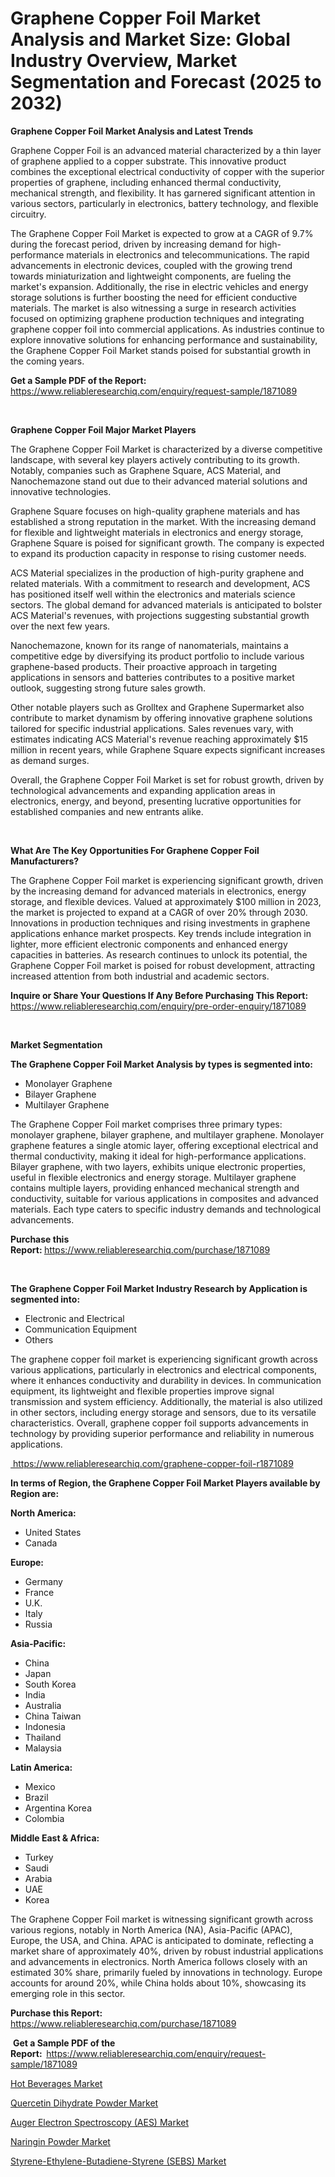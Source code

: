 <p><h1>Graphene Copper Foil Market Analysis and Market Size: Global Industry Overview, Market Segmentation and Forecast (2025 to 2032)</h1></p><p><strong>Graphene Copper Foil Market Analysis and Latest Trends</strong></p>
<p><p>Graphene Copper Foil is an advanced material characterized by a thin layer of graphene applied to a copper substrate. This innovative product combines the exceptional electrical conductivity of copper with the superior properties of graphene, including enhanced thermal conductivity, mechanical strength, and flexibility. It has garnered significant attention in various sectors, particularly in electronics, battery technology, and flexible circuitry.</p><p>The Graphene Copper Foil Market is expected to grow at a CAGR of 9.7% during the forecast period, driven by increasing demand for high-performance materials in electronics and telecommunications. The rapid advancements in electronic devices, coupled with the growing trend towards miniaturization and lightweight components, are fueling the market's expansion. Additionally, the rise in electric vehicles and energy storage solutions is further boosting the need for efficient conductive materials. The market is also witnessing a surge in research activities focused on optimizing graphene production techniques and integrating graphene copper foil into commercial applications. As industries continue to explore innovative solutions for enhancing performance and sustainability, the Graphene Copper Foil Market stands poised for substantial growth in the coming years.</p></p>
<p><strong>Get a Sample PDF of the Report:&nbsp;</strong> <a href="https://www.reliableresearchiq.com/enquiry/request-sample/1871089?utm_campaign=1877&utm_medium=2&utm_source=Github&utm_content=ia&utm_term=31012025&utm_id=graphene-copper-foil">https://www.reliableresearchiq.com/enquiry/request-sample/1871089</a></p>
<p>&nbsp;</p>
<p><strong>Graphene Copper Foil Major Market Players</strong></p>
<p><p>The Graphene Copper Foil Market is characterized by a diverse competitive landscape, with several key players actively contributing to its growth. Notably, companies such as Graphene Square, ACS Material, and Nanochemazone stand out due to their advanced material solutions and innovative technologies.</p><p>Graphene Square focuses on high-quality graphene materials and has established a strong reputation in the market. With the increasing demand for flexible and lightweight materials in electronics and energy storage, Graphene Square is poised for significant growth. The company is expected to expand its production capacity in response to rising customer needs.</p><p>ACS Material specializes in the production of high-purity graphene and related materials. With a commitment to research and development, ACS has positioned itself well within the electronics and materials science sectors. The global demand for advanced materials is anticipated to bolster ACS Material's revenues, with projections suggesting substantial growth over the next few years.</p><p>Nanochemazone, known for its range of nanomaterials, maintains a competitive edge by diversifying its product portfolio to include various graphene-based products. Their proactive approach in targeting applications in sensors and batteries contributes to a positive market outlook, suggesting strong future sales growth.</p><p>Other notable players such as Grolltex and Graphene Supermarket also contribute to market dynamism by offering innovative graphene solutions tailored for specific industrial applications. Sales revenues vary, with estimates indicating ACS Material's revenue reaching approximately $15 million in recent years, while Graphene Square expects significant increases as demand surges.</p><p>Overall, the Graphene Copper Foil Market is set for robust growth, driven by technological advancements and expanding application areas in electronics, energy, and beyond, presenting lucrative opportunities for established companies and new entrants alike.</p></p>
<p>&nbsp;</p>
<p><strong>What Are The Key Opportunities For Graphene Copper Foil Manufacturers?</strong></p>
<p><p>The Graphene Copper Foil market is experiencing significant growth, driven by the increasing demand for advanced materials in electronics, energy storage, and flexible devices. Valued at approximately $100 million in 2023, the market is projected to expand at a CAGR of over 20% through 2030. Innovations in production techniques and rising investments in graphene applications enhance market prospects. Key trends include integration in lighter, more efficient electronic components and enhanced energy capacities in batteries. As research continues to unlock its potential, the Graphene Copper Foil market is poised for robust development, attracting increased attention from both industrial and academic sectors.</p></p>
<p><strong>Inquire or Share Your Questions If Any Before Purchasing This Report:</strong> <a href="https://www.reliableresearchiq.com/enquiry/pre-order-enquiry/1871089?utm_campaign=1877&utm_medium=2&utm_source=Github&utm_content=ia&utm_term=31012025&utm_id=graphene-copper-foil">https://www.reliableresearchiq.com/enquiry/pre-order-enquiry/1871089</a></p>
<p>&nbsp;</p>
<p><strong>Market Segmentation</strong></p>
<p><strong>The Graphene Copper Foil Market Analysis by types is segmented into:</strong></p>
<p><ul><li>Monolayer Graphene</li><li>Bilayer Graphene</li><li>Multilayer Graphene</li></ul></p>
<p><p>The Graphene Copper Foil market comprises three primary types: monolayer graphene, bilayer graphene, and multilayer graphene. Monolayer graphene features a single atomic layer, offering exceptional electrical and thermal conductivity, making it ideal for high-performance applications. Bilayer graphene, with two layers, exhibits unique electronic properties, useful in flexible electronics and energy storage. Multilayer graphene contains multiple layers, providing enhanced mechanical strength and conductivity, suitable for various applications in composites and advanced materials. Each type caters to specific industry demands and technological advancements.</p></p>
<p><strong>Purchase this Report:&nbsp;</strong><a href="https://www.reliableresearchiq.com/purchase/1871089?utm_campaign=1877&utm_medium=2&utm_source=Github&utm_content=ia&utm_term=31012025&utm_id=graphene-copper-foil">https://www.reliableresearchiq.com/purchase/1871089</a></p>
<p>&nbsp;</p>
<p><strong>The Graphene Copper Foil Market Industry Research by Application is segmented into:</strong></p>
<p><ul><li>Electronic and Electrical</li><li>Communication Equipment</li><li>Others</li></ul></p>
<p><p>The graphene copper foil market is experiencing significant growth across various applications, particularly in electronics and electrical components, where it enhances conductivity and durability in devices. In communication equipment, its lightweight and flexible properties improve signal transmission and system efficiency. Additionally, the material is also utilized in other sectors, including energy storage and sensors, due to its versatile characteristics. Overall, graphene copper foil supports advancements in technology by providing superior performance and reliability in numerous applications.</p></p>
<p><a href="https://www.reliableresearchiq.com/graphene-copper-foil-r1871089?utm_campaign=1877&utm_medium=2&utm_source=Github&utm_content=ia&utm_term=31012025&utm_id=graphene-copper-foil">&nbsp;https://www.reliableresearchiq.com/graphene-copper-foil-r1871089</a></p>
<p><strong>In terms of Region, the Graphene Copper Foil Market Players available by Region are:</strong></p>
<p>
    <p> <strong> North America: </strong>
        <ul>
            <li>United States</li>
            <li>Canada</li>
        </ul>
        </p> 
    <p> <strong> Europe: </strong>
        <ul>
            <li>Germany</li>
            <li>France</li>
            <li>U.K.</li>
            <li>Italy</li>
            <li>Russia</li>
        </ul>
        </p> 
    <p> <strong> Asia-Pacific: </strong>
        <ul>
            <li>China</li>
            <li>Japan</li>
            <li>South Korea</li>
            <li>India</li>
            <li>Australia</li>
            <li>China Taiwan</li>
            <li>Indonesia</li>
            <li>Thailand</li>
            <li>Malaysia</li>
        </ul>
        </p> 
    <p> <strong> Latin America: </strong>
        <ul>
            <li>Mexico</li>
            <li>Brazil</li>
            <li>Argentina Korea</li>
            <li>Colombia</li>
        </ul>
        </p> 
    <p> <strong> Middle East & Africa: </strong>
        <ul>
            <li>Turkey</li>
            <li>Saudi</li>
            <li>Arabia</li>
            <li>UAE</li>
            <li>Korea</li>
        </ul>
    </p>
    </p>
<p><p>The Graphene Copper Foil market is witnessing significant growth across various regions, notably in North America (NA), Asia-Pacific (APAC), Europe, the USA, and China. APAC is anticipated to dominate, reflecting a market share of approximately 40%, driven by robust industrial applications and advancements in electronics. North America follows closely with an estimated 30% share, primarily fueled by innovations in technology. Europe accounts for around 20%, while China holds about 10%, showcasing its emerging role in this sector.</p></p>
<p><strong>Purchase this Report: </strong><a href="https://www.reliableresearchiq.com/purchase/1871089?utm_campaign=1877&utm_medium=2&utm_source=Github&utm_content=ia&utm_term=31012025&utm_id=graphene-copper-foil">https://www.reliableresearchiq.com/purchase/1871089</a></p>
<p>&nbsp;<strong>Get a Sample PDF of the Report:&nbsp;&nbsp;</strong><a href="https://www.reliableresearchiq.com/enquiry/request-sample/1871089?utm_campaign=1877&utm_medium=2&utm_source=Github&utm_content=ia&utm_term=31012025&utm_id=graphene-copper-foil">https://www.reliableresearchiq.com/enquiry/request-sample/1871089</a></p>
<p><strong></strong></p>
<p><p><a href="https://www.linkedin.com/pulse/global-hot-beverages-market-landscape-future-trends-strategic-tepae?utm_campaign=1877&utm_medium=2&utm_source=Github&utm_content=ia&utm_term=31012025&utm_id=graphene-copper-foil">Hot Beverages Market</a></p><p><a href="https://github.com/zanoligarav/Market-Research-Report-List-1/blob/main/quercetin-dihydrate-powder-market.md?utm_campaign=1877&utm_medium=2&utm_source=Github&utm_content=ia&utm_term=31012025&utm_id=graphene-copper-foil">Quercetin Dihydrate Powder Market</a></p><p><a href="https://www.linkedin.com/pulse/auger-electron-spectroscopy-aes-market-scopeexpected-see-significant-l1i7c?utm_campaign=1877&utm_medium=2&utm_source=Github&utm_content=ia&utm_term=31012025&utm_id=graphene-copper-foil">Auger Electron Spectroscopy (AES) Market</a></p><p><a href="https://github.com/qetelosooya/Market-Research-Report-List-1/blob/main/naringin-powder-market.md?utm_campaign=1877&utm_medium=2&utm_source=Github&utm_content=ia&utm_term=31012025&utm_id=graphene-copper-foil">Naringin Powder Market</a></p><p><a href="https://www.linkedin.com/pulse/styrene-ethylene-butadiene-styrene-sebs-market-segmentation-5sfhc?utm_campaign=1877&utm_medium=2&utm_source=Github&utm_content=ia&utm_term=31012025&utm_id=graphene-copper-foil">Styrene-Ethylene-Butadiene-Styrene (SEBS) Market</a></p></p>